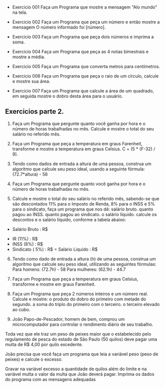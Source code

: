 - Exercicio 001
Faça um Programa que mostre a mensagem "Alo mundo" na tela.

- Exercicio 002
Faça um Programa que peça um número e então mostre a mensagem O número informado foi [número].

- Exercicio 003
Faça um Programa que peça dois números e imprima a soma.

- Exercicio 004
Faça um Programa que peça as 4 notas bimestrais e mostre a média.

- Exercicio 005
Faça um Programa que converta metros para centímetros.

- Exercicio 006
Faça um Programa que peça o raio de um círculo, calcule e mostre sua área.

- Exercicio 007
Faça um Programa que calcule a área de um quadrado, em seguida mostre o dobro desta área para o usuário.

## Exercicios parte 2.

1. Faça um Programa que pergunte quanto você ganha por hora e o número de horas trabalhadas no mês. Calcule e mostre o total do seu salário no referido mês.

2. Faça um Programa que peça a temperatura em graus Farenheit, transforme e mostre a temperatura em graus Celsius. C = (5 * (F-32) / 9).

3. Tendo como dados de entrada a altura de uma pessoa, construa um algoritmo que calcule seu peso ideal, usando a seguinte fórmula: (72.7*altura) - 58

4. Faça um Programa que pergunte quanto você ganha por hora e o número de horas trabalhadas no mês.

5. Calcule e mostre o total do seu salário no referido mês, sabendo-se que são descontados 11% para o Imposto de Renda, 8% para o INSS e 5% para o sindicato, faça um programa que nos dê: salário bruto. quanto pagou ao INSS. quanto pagou ao sindicato. o salário líquido. calcule os descontos e o salário líquido, conforme a tabela abaixo:
+ Salário Bruto : R$
- IR (11%) : R$
- INSS (8%) : R$
- Sindicato ( 5%) : R$
= Salário Liquido : R$

6. Tendo como dado de entrada a altura (h) de uma pessoa, construa um algoritmo que calcule seu peso ideal, utilizando as seguintes fórmulas: Para homens: (72.7h) - 58 Para mulheres: (62.1h) - 44.7

7. Faça um Programa que peça a temperatura em graus Celsius, transforme e mostre em graus Farenheit.

8. Faça um Programa que peça 2 números inteiros e um número real. Calcule e mostre: o produto do dobro do primeiro com metade do segundo. a soma do triplo do primeiro com o terceiro. o terceiro elevado ao cubo.

9. João Papo-de-Pescador, homem de bem, comprou um microcomputador para controlar o rendimento diário de seu trabalho.

Toda vez que ele traz um peso de peixes maior que o estabelecido pelo regulamento de pesca do estado de São Paulo (50 quilos) deve pagar uma multa de R$ 4,00 por quilo excedente.

João precisa que você faça um programa que leia a variável peso (peso de peixes) e calcule o excesso.

Gravar na variável excesso a quantidade de quilos além do limite e na variável multa o valor da multa que João deverá pagar. Imprima os dados do programa com as mensagens adequadas